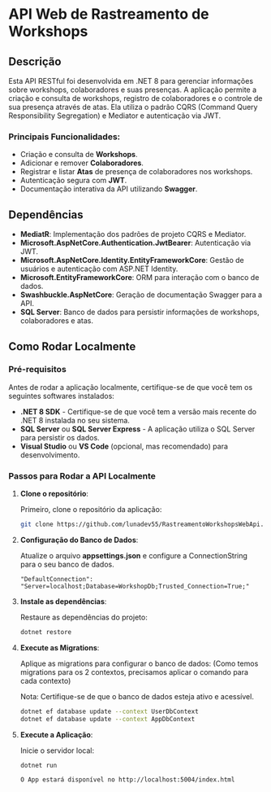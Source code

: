 # API Web de Rastreamento de Workshops

## Descrição

Esta API RESTful foi desenvolvida em .NET 8 para gerenciar informações sobre workshops, colaboradores e suas presenças. A aplicação permite a criação e consulta de workshops, registro de colaboradores e o controle de sua presença através de atas. Ela utiliza o padrão CQRS (Command Query Responsibility Segregation) e Mediator e autenticação via JWT.

### Principais Funcionalidades:
- Criação e consulta de **Workshops**.
- Adicionar e remover **Colaboradores**.
- Registrar e listar **Atas** de presença de colaboradores nos workshops.
- Autenticação segura com **JWT**.
- Documentação interativa da API utilizando **Swagger**.

## Dependências


- **MediatR**: Implementação dos padrões de projeto CQRS e Mediator.
- **Microsoft.AspNetCore.Authentication.JwtBearer**: Autenticação via JWT.
- **Microsoft.AspNetCore.Identity.EntityFrameworkCore**: Gestão de usuários e autenticação com ASP.NET Identity.
- **Microsoft.EntityFrameworkCore**: ORM para interação com o banco de dados.
- **Swashbuckle.AspNetCore**: Geração de documentação Swagger para a API.
- **SQL Server**: Banco de dados para persistir informações de workshops, colaboradores e atas.

## Como Rodar Localmente

### Pré-requisitos

Antes de rodar a aplicação localmente, certifique-se de que você tem os seguintes softwares instalados:

- **.NET 8 SDK** - Certifique-se de que você tem a versão mais recente do .NET 8 instalada no seu sistema.
- **SQL Server** ou **SQL Server Express** - A aplicação utiliza o SQL Server para persistir os dados.
- **Visual Studio** ou **VS Code** (opcional, mas recomendado) para desenvolvimento.

### Passos para Rodar a API Localmente

1. **Clone o repositório**:

   Primeiro, clone o repositório da aplicação:

   ```bash
   git clone https://github.com/lunadev55/RastreamentoWorkshopsWebApi.git   
   
2. **Configuração do Banco de Dados**:
    
   Atualize o arquivo **appsettings.json** e configure a ConnectionString para o seu banco de dados.
       
      
       "DefaultConnection": "Server=localhost;Database=WorkshopDb;Trusted_Connection=True;"

3. **Instale as dependências**:

   Restaure as dependências do projeto:

   ```bash
   dotnet restore
   
4. **Execute as Migrations**:

   Aplique as migrations para configurar o banco de dados: (Como temos migrations para os 2 contextos, precisamos aplicar o comando para cada contexto)
   
   Nota: Certifique-se de que o banco de dados esteja ativo e acessível.

   ```bash
   dotnet ef database update --context UserDbContext
   dotnet ef database update --context AppDbContext
   
5. **Execute a Aplicação**:

   Inicie o servidor local:

   ```bash
   dotnet run

   O App estará disponível no http://localhost:5004/index.html
